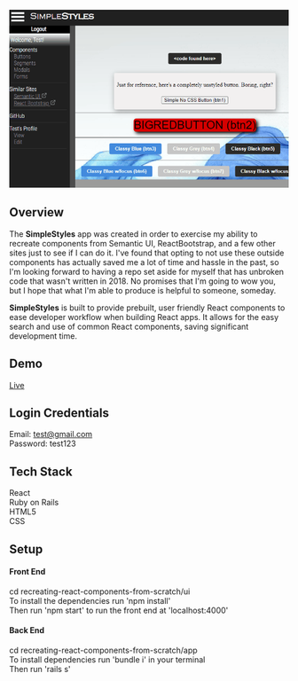 ![Demo GIF](./simplestylesgif.gif)

## Overview

The **SimpleStyles** app was created in order to exercise my ability to recreate components from Semantic UI, ReactBootstrap, and a few other sites just to see if I can do it. I've found that opting to not use these outside components has actually saved me a lot of time and hassle in the past, so I'm looking forward to having a repo set aside for myself that has unbroken code that wasn't written in 2018. No promises that I'm going to wow you, but I hope that what I'm able to produce is helpful to someone, someday.

**SimpleStyles** is built to provide prebuilt, user friendly React components to ease developer workflow when building React apps. It allows for the easy search and use of common React components, saving significant development time.

## Demo

[Live](https://simplestyles.herokuapp.com/)

## Login Credentials

Email: test@gmail.com <br>
Password: test123

## Tech Stack

React<br>
Ruby on Rails<br>
HTML5<br>
CSS

## Setup

#### Front End

cd recreating-react-components-from-scratch/ui<br>
To install the dependencies run 'npm install'<br>
Then run 'npm start' to run the front end at 'localhost:4000'

#### Back End

cd recreating-react-components-from-scratch/app<br>
To install dependencies run 'bundle i' in your terminal<br>
Then run 'rails s'
